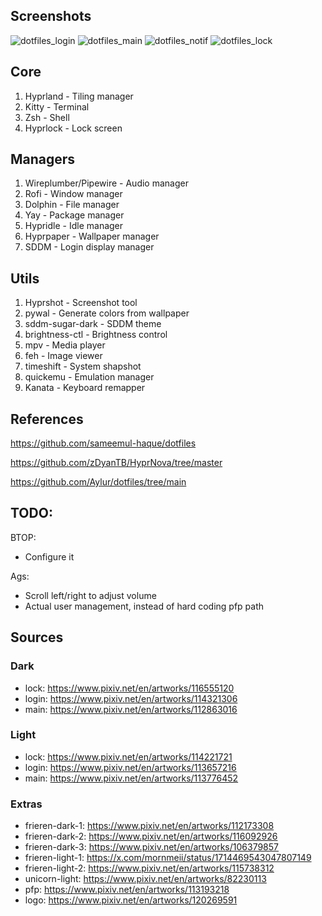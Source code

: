 ## Screenshots
![dotfiles_login](https://github.com/user-attachments/assets/5f79a465-51da-4824-ba9b-861c481c487a)
![dotfiles_main](https://github.com/user-attachments/assets/10432b0c-a525-4ab4-ae3e-9aa34429f474)
![dotfiles_notif](https://github.com/user-attachments/assets/d2369692-548a-431d-9eb7-817956fe6371)
![dotfiles_lock](https://github.com/user-attachments/assets/3e693a13-0292-4c26-9a7f-0934a5b4159e)


## Core
1. Hyprland - Tiling manager
2. Kitty - Terminal
3. Zsh - Shell
4. Hyprlock - Lock screen

## Managers
1. Wireplumber/Pipewire - Audio manager
2. Rofi - Window manager
3. Dolphin - File manager
4. Yay - Package manager
5. Hypridle - Idle manager
6. Hyprpaper - Wallpaper manager
7. SDDM - Login display manager

## Utils
1. Hyprshot - Screenshot tool
2. pywal - Generate colors from wallpaper
3. sddm-sugar-dark - SDDM theme
4. brightness-ctl - Brightness control
5. mpv - Media player
6. feh - Image viewer
7. timeshift - System shapshot
8. quickemu - Emulation manager
9. Kanata - Keyboard remapper

## References
https://github.com/sameemul-haque/dotfiles

https://github.com/zDyanTB/HyprNova/tree/master

https://github.com/Aylur/dotfiles/tree/main

## TODO:
BTOP:
  - Configure it

Ags:
  - Scroll left/right to adjust volume
  - Actual user management, instead of hard coding pfp path

## Sources

### Dark
  - lock: https://www.pixiv.net/en/artworks/116555120
  - login: https://www.pixiv.net/en/artworks/114321306
  - main: https://www.pixiv.net/en/artworks/112863016

### Light
  - lock: https://www.pixiv.net/en/artworks/114221721
  - login: https://www.pixiv.net/en/artworks/113657216
  - main: https://www.pixiv.net/en/artworks/113776452

### Extras
  - frieren-dark-1: https://www.pixiv.net/en/artworks/112173308
  - frieren-dark-2: https://www.pixiv.net/en/artworks/116092926
  - frieren-dark-3: https://www.pixiv.net/en/artworks/106379857
  - frieren-light-1: https://x.com/mornmeii/status/1714469543047807149
  - frieren-light-2: https://www.pixiv.net/en/artworks/115738312
  - unicorn-light: https://www.pixiv.net/en/artworks/82230113
  - pfp: https://www.pixiv.net/en/artworks/113193218
  - logo: https://www.pixiv.net/en/artworks/120269591
